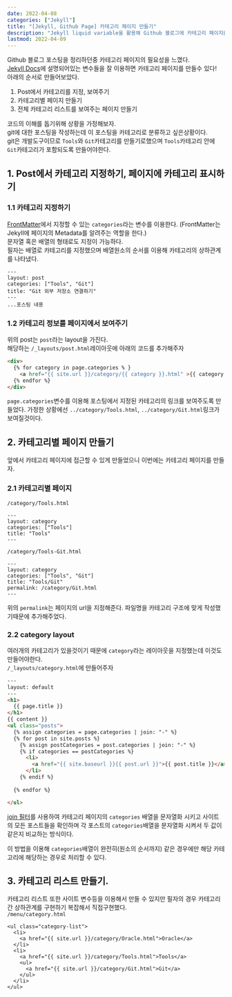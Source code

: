 ```yaml
---
date: 2022-04-08
categories: ["Jekyll"]
title: "[Jekyll, Github Page] 카테고리 페이지 만들기"
description: "Jekyll liquid variable을 활용해 Github 블로그에 카테고리 페이지를 추가하는 방법."
lastmod: 2022-04-09
---
```

Github 블로그 포스팅을 정리하던중 카테고리 페이지의 필요성을 느꼈다.  
[Jekyll Docs](https://jekyllrb.com/docs/variables/)에 설명되어있는 변수들을 잘 이용하면 카테고리 페이지를 만들수 있다!  
아래의 순서로 만들어보았다.  

1. Post에서 카테고리를 지정, 보여주기
2. 카테고리별 페이지 만들기
3. 전체 카테고리 리스트를 보여주는 페이지 만들기  
  
코드의 이해를 돕기위해 상황을 가정해보자.  
git에 대한 포스팅을 작성하는데 이 포스팅을 카테고리로 분류하고 싶은상황이다.  
git은 개발도구이므로 `Tools`와 `Git`카테고리를 만들기로했으며 `Tools`카테고리 안에 `Git`카테고리가 포함되도록 만들어야한다.  

## 1. Post에서 카테고리 지정하기, 페이지에 카테고리 표시하기
### 1.1 카테고리 지정하기
[FrontMatter](https://jekyllrb.com/docs/front-matter/)에서 지정할 수 있는 `categories`라는 변수를 이용한다. 
(FrontMatter는 Jekyll에 페이지의 Metadata를 알려주는 역할을 한다.)  
문자열 혹은 배열의 형태로도 지정이 가능하다.  
필자는 배열로 카테고리를 지정했으며 배열원소의 순서를 이용해 카테고리의 상하관계를 나타냈다.  
```liquid
---
layout: post
categories: ["Tools", "Git"]
title: "Git 외부 저장소 연결하기"
---
...포스팅 내용
```  
### 1.2 카테고리 정보를 페이지에서 보여주기
위의 post는 `post`라는 layout을 가진다.  
해당하는 `/_layouts/post.html`레이아웃에 아래의 코드를 추가해주자

```html
<div>
  {% for category in page.categories % }
    <a href="{{ site.url }}/category/{{ category }}.html" >{{ category }}</a>
  {% endfor %}
</div>
```

`page.categories`변수를 이용해 포스팅에서 지정된 카테고리의 링크를 보여주도록 만들었다. 
가정한 상황에선 `../category/Tools.html`, `../category/Git.html`링크가 보여질것이다. 

## 2. 카테고리별 페이지 만들기
앞에서 카테고리 페이지에 접근할 수 있게 만들었으니 이번에는 카테고리 페이지를 만들자. 
### 2.1 카테고리별 페이지
`/category/Tools.html`  
```
---
layout: category
categories: ["Tools"]
title: "Tools"
---
```
`/category/Tools-Git.html`  
```
---
layout: category
categories: ["Tools", "Git"]
title: "Tools/Git"
permalink: /category/Git.html
---
```
위의 `permalink`는 페이지의 url을 지정해준다. 파일명을 카테고리 구조에 맞게 작성했기때문에 추가해주었다.  

### 2.2 category layout
여러개의 카테고리가 있을것이기 때문에 `category`라는 레이아웃을 지정했는데 이것도 만들어야한다.  
`/_layouts/category.html`에 만들어주자

```html
---
layout: default
---
<h1>
  {{ page.title }}
</h1>
{{ content }}
<ul class="posts">
  {% assign categories = page.categories | join: "-" %}
  {% for post in site.posts %}
    {% assign postCategories = post.categories | join: "-" %}
    {% if categories == postCategories %}
      <li>
        <a href="{{ site.baseurl }}{{ post.url }}">{{ post.title }}</a>
      </li>
    {% endif %}
    
  {% endfor %}

</ul>
```

[join 필터](https://selosele.github.io/liquid/filters/join/)를 사용하여 카테고리 페이지의 `categories` 배열을 문자열화 시키고
사이트의 모든 포스트들을 확인하며 각 포스트의 `categories`배열을 문자열화 시켜서 두 값이 같은지 비교하는 방식이다.  

이 방법을 이용해 `categories`배열이 완전히(원소의 순서까지) 같은 경우에만 해당 카테고리에 해당하는 경우로 처리할 수 있다.   

## 3. 카테고리 리스트 만들기.
카테고리 리스트 또한 사이트 변수등을 이용해서 만들 수 있지만 
필자의 경우 카테고리간 상하관계를 구현하기 복잡해서 직접구현했다.  
`/menu/category.html`  
```
<ul class="category-list">
  <li>
    <a href="{{ site.url }}/category/Oracle.html">Oracle</a>
  </li>
  <li>
    <a href="{{ site.url }}/category/Tools.html">Tools</a>
    <ul>
      <a href="{{ site.url }}/category/Git.html">Git</a>
    </ul>
  </li>
</ul>
```